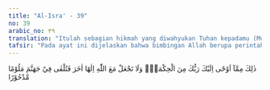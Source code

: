 ```yaml
---
title: "Al-Isra' - 39"
no: 39
arabic_no: ٣٩
translation: "Itulah sebagian hikmah yang diwahyukan Tuhan kepadamu (Muhammad). Dan janganlah engkau mengadakan tuhan yang lain di samping Allah, nanti engkau dilemparkan ke dalam neraka dalam keadaan tercela dan dijauhkan (dari rahmat Allah)."
tafsir: "Pada ayat ini dijelaskan bahwa bimbingan Allah berupa perintah-Nya yang harus diikuti, dan semua larangan yang harus dijauhi, yang disebutkan dalam ayat-ayat yang lalu, apabila ditaati niscaya akan membimbing manusia kepada kesejahteraan hidup di dunia dan kebahagiaan di akhirat. Sebab, semua itu adalah sebagian dari hikmah yang diwahyukan Allah kepada Rasul-Nya, yang berupa peraturan-peraturan agama. \n\nSelanjutnya Allah swt mengulangi kembali larangan mengadakan tuhan selain Allah. Pengulangan larangan mempersekutukan tuhan-tuhan yang lain dengan Allah, yang berarti perintah untuk beragama tauhid, menunjukkan kepada pengertian bahwa tauhid adalah inti dari semua agama samawi, dan sebagai titik tolak dan tujuan akhir dari segala macam urusan seluruh makhluk. Semua makhluk adalah milik Allah dan kepada-Nya pula semuanya akan kembali.\n\nDi akhir ayat, Allah swt menegaskan bahwa akibat yang akan dirasakan oleh kaum musyrikin ialah mereka dilemparkan ke dalam neraka dalam keadaan tercela, baik celaan itu datang dari pihak lain, ataupun datang dari dirinya sendiri, serta dijauhkan dari rahmat Allah. Mereka tidak akan mendapat pertolongan dari siapapun."
---
```

ذٰلِكَ مِمَّآ اَوْحٰٓى اِلَيْكَ رَبُّكَ مِنَ الْحِكْمَةِۗ وَلَا تَجْعَلْ مَعَ اللّٰهِ اِلٰهًا اٰخَرَ فَتُلْقٰى فِيْ جَهَنَّمَ مَلُوْمًا مَّدْحُوْرًا 